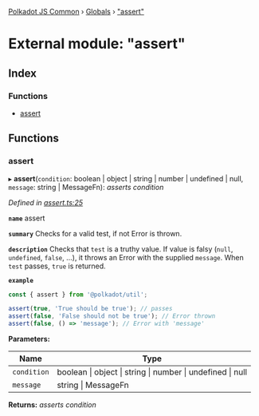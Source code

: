 [Polkadot JS Common](../README.md) › [Globals](../globals.md) › ["assert"](_assert_.md)

# External module: "assert"

## Index

### Functions

* [assert](_assert_.md#assert)

## Functions

###  assert

▸ **assert**(`condition`: boolean | object | string | number | undefined | null, `message`: string | MessageFn): *asserts condition*

*Defined in [assert.ts:25](https://github.com/polkadot-js/common/blob/b0ee79f90/packages/util/src/assert.ts#L25)*

**`name`** assert

**`summary`** Checks for a valid test, if not Error is thrown.

**`description`** 
Checks that `test` is a truthy value. If value is falsy (`null`, `undefined`, `false`, ...), it throws an Error with the supplied `message`. When `test` passes, `true` is returned.

**`example`** 
<BR>

```javascript
const { assert } from '@polkadot/util';

assert(true, 'True should be true'); // passes
assert(false, 'False should not be true'); // Error thrown
assert(false, () => 'message'); // Error with 'message'
```

**Parameters:**

Name | Type |
------ | ------ |
`condition` | boolean &#124; object &#124; string &#124; number &#124; undefined &#124; null |
`message` | string &#124; MessageFn |

**Returns:** *asserts condition*
